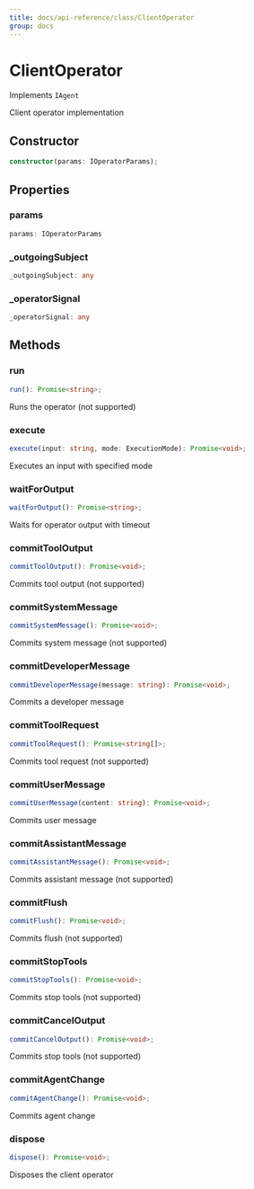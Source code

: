 ```yaml
---
title: docs/api-reference/class/ClientOperator
group: docs
---
```


# ClientOperator

Implements `IAgent`

Client operator implementation

## Constructor

```ts
constructor(params: IOperatorParams);
```

## Properties

### params

```ts
params: IOperatorParams
```

### _outgoingSubject

```ts
_outgoingSubject: any
```

### _operatorSignal

```ts
_operatorSignal: any
```

## Methods

### run

```ts
run(): Promise<string>;
```

Runs the operator (not supported)

### execute

```ts
execute(input: string, mode: ExecutionMode): Promise<void>;
```

Executes an input with specified mode

### waitForOutput

```ts
waitForOutput(): Promise<string>;
```

Waits for operator output with timeout

### commitToolOutput

```ts
commitToolOutput(): Promise<void>;
```

Commits tool output (not supported)

### commitSystemMessage

```ts
commitSystemMessage(): Promise<void>;
```

Commits system message (not supported)

### commitDeveloperMessage

```ts
commitDeveloperMessage(message: string): Promise<void>;
```

Commits a developer message

### commitToolRequest

```ts
commitToolRequest(): Promise<string[]>;
```

Commits tool request (not supported)

### commitUserMessage

```ts
commitUserMessage(content: string): Promise<void>;
```

Commits user message

### commitAssistantMessage

```ts
commitAssistantMessage(): Promise<void>;
```

Commits assistant message (not supported)

### commitFlush

```ts
commitFlush(): Promise<void>;
```

Commits flush (not supported)

### commitStopTools

```ts
commitStopTools(): Promise<void>;
```

Commits stop tools (not supported)

### commitCancelOutput

```ts
commitCancelOutput(): Promise<void>;
```

Commits stop tools (not supported)

### commitAgentChange

```ts
commitAgentChange(): Promise<void>;
```

Commits agent change

### dispose

```ts
dispose(): Promise<void>;
```

Disposes the client operator
